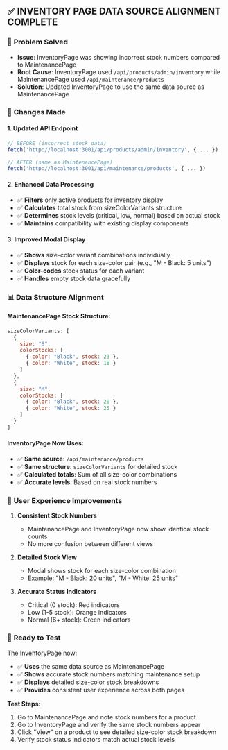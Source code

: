 ## ✅ INVENTORY PAGE DATA SOURCE ALIGNMENT COMPLETE

### 🎯 **Problem Solved**
- **Issue**: InventoryPage was showing incorrect stock numbers compared to MaintenancePage
- **Root Cause**: InventoryPage used `/api/products/admin/inventory` while MaintenancePage used `/api/maintenance/products`
- **Solution**: Updated InventoryPage to use the same data source as MaintenancePage

### 🔄 **Changes Made**

#### **1. Updated API Endpoint**
```javascript
// BEFORE (incorrect stock data)
fetch('http://localhost:3001/api/products/admin/inventory', { ... })

// AFTER (same as MaintenancePage)
fetch('http://localhost:3001/api/maintenance/products', { ... })
```

#### **2. Enhanced Data Processing**
- ✅ **Filters** only active products for inventory display
- ✅ **Calculates** total stock from sizeColorVariants structure
- ✅ **Determines** stock levels (critical, low, normal) based on actual stock
- ✅ **Maintains** compatibility with existing display components

#### **3. Improved Modal Display**
- ✅ **Shows** size-color variant combinations individually
- ✅ **Displays** stock for each size-color pair (e.g., "M - Black: 5 units")
- ✅ **Color-codes** stock status for each variant
- ✅ **Handles** empty stock data gracefully

### 📊 **Data Structure Alignment**

#### **MaintenancePage Stock Structure:**
```javascript
sizeColorVariants: [
  {
    size: "S",
    colorStocks: [
      { color: "Black", stock: 23 },
      { color: "White", stock: 18 }
    ]
  },
  {
    size: "M", 
    colorStocks: [
      { color: "Black", stock: 20 },
      { color: "White", stock: 25 }
    ]
  }
]
```

#### **InventoryPage Now Uses:**
- ✅ **Same source**: `/api/maintenance/products`
- ✅ **Same structure**: `sizeColorVariants` for detailed stock
- ✅ **Calculated totals**: Sum of all size-color combinations
- ✅ **Accurate levels**: Based on real stock numbers

### 🎯 **User Experience Improvements**

1. **Consistent Stock Numbers**
   - MaintenancePage and InventoryPage now show identical stock counts
   - No more confusion between different views

2. **Detailed Stock View**
   - Modal shows stock for each size-color combination
   - Example: "M - Black: 20 units", "M - White: 25 units"

3. **Accurate Status Indicators**
   - Critical (0 stock): Red indicators
   - Low (1-5 stock): Orange indicators  
   - Normal (6+ stock): Green indicators

### 🚀 **Ready to Test**

The InventoryPage now:
- ✅ **Uses** the same data source as MaintenancePage
- ✅ **Shows** accurate stock numbers matching maintenance setup
- ✅ **Displays** detailed size-color stock breakdowns
- ✅ **Provides** consistent user experience across both pages

**Test Steps:**
1. Go to MaintenancePage and note stock numbers for a product
2. Go to InventoryPage and verify the same stock numbers appear
3. Click "View" on a product to see detailed size-color stock breakdown
4. Verify stock status indicators match actual stock levels
